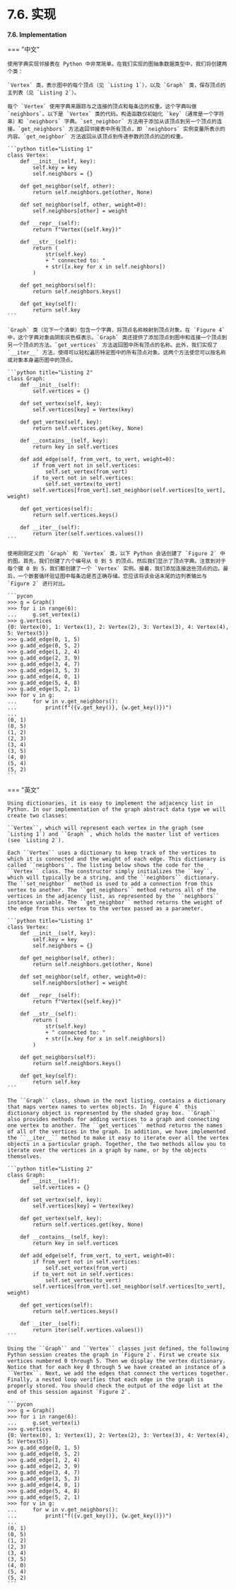 # 7.6. 实现

**7.6. Implementation**

=== "中文"

    使用字典实现邻接表在 Python 中非常简单。在我们实现的图抽象数据类型中，我们将创建两个类：
    
    `Vertex` 类，表示图中的每个顶点（见 `Listing 1`），以及 `Graph` 类，保存顶点的主列表（见 `Listing 2`）。
    
    每个 `Vertex` 使用字典来跟踪与之连接的顶点和每条边的权重。这个字典叫做 `neighbors`。以下是 `Vertex` 类的代码。构造函数仅初始化 `key`（通常是一个字符串）和 `neighbors` 字典。`set_neighbor` 方法用于添加从该顶点到另一个顶点的连接。`get_neighbors` 方法返回邻接表中所有顶点，即 `neighbors` 实例变量所表示的内容。`get_neighbor` 方法返回从该顶点到传递参数的顶点的边的权重。
    
    ```python title="Listing 1"
    class Vertex:
        def __init__(self, key):
            self.key = key
            self.neighbors = {}
    
        def get_neighbor(self, other):
            return self.neighbors.get(other, None)
    
        def set_neighbor(self, other, weight=0):
            self.neighbors[other] = weight
    
        def __repr__(self):
            return f"Vertex({self.key})"
    
        def __str__(self):
            return (
                str(self.key)
                + " connected to: "
                + str([x.key for x in self.neighbors])
            )
    
        def get_neighbors(self):
            return self.neighbors.keys()
    
        def get_key(self):
            return self.key
    ```
    
    `Graph` 类（见下一个清单）包含一个字典，将顶点名称映射到顶点对象。在 `Figure 4` 中，这个字典对象由阴影灰色框表示。`Graph` 类还提供了添加顶点到图中和连接一个顶点到另一个顶点的方法。`get_vertices` 方法返回图中所有顶点的名称。此外，我们实现了 `__iter__` 方法，使得可以轻松遍历特定图中的所有顶点对象。这两个方法使您可以按名称或对象本身遍历图中的顶点。
    
    ```python title="Listing 2"
    class Graph:
        def __init__(self):
            self.vertices = {}
    
        def set_vertex(self, key):
            self.vertices[key] = Vertex(key)
    
        def get_vertex(self, key):
            return self.vertices.get(key, None)
    
        def __contains__(self, key):
            return key in self.vertices
    
        def add_edge(self, from_vert, to_vert, weight=0):
            if from_vert not in self.vertices:
                self.set_vertex(from_vert)
            if to_vert not in self.vertices:
                self.set_vertex(to_vert)
            self.vertices[from_vert].set_neighbor(self.vertices[to_vert], weight)
    
        def get_vertices(self):
            return self.vertices.keys()
    
        def __iter__(self):
            return iter(self.vertices.values())
    ```
    
    使用刚刚定义的 `Graph` 和 `Vertex` 类，以下 Python 会话创建了 `Figure 2` 中的图。首先，我们创建了六个编号从 0 到 5 的顶点。然后我们显示了顶点字典。注意到对于每个键 0 到 5，我们都创建了一个 `Vertex` 实例。接着，我们添加连接这些顶点的边。最后，一个嵌套循环验证图中每条边是否正确存储。您应该将该会话末尾的边列表输出与 `Figure 2` 进行对比。
    
    ```pycon
    >>> g = Graph()
    >>> for i in range(6):
    ...     g.set_vertex(i)
    >>> g.vertices
    {0: Vertex(0), 1: Vertex(1), 2: Vertex(2), 3: Vertex(3), 4: Vertex(4), 5: Vertex(5)}
    >>> g.add_edge(0, 1, 5)
    >>> g.add_edge(0, 5, 2)
    >>> g.add_edge(1, 2, 4)
    >>> g.add_edge(2, 3, 9)
    >>> g.add_edge(3, 4, 7)
    >>> g.add_edge(3, 5, 3)
    >>> g.add_edge(4, 0, 1)
    >>> g.add_edge(5, 4, 8)
    >>> g.add_edge(5, 2, 1)
    >>> for v in g:
    ...     for w in v.get_neighbors():
    ...         print(f"({v.get_key()}, {w.get_key()})")
    ...
    (0, 1)
    (0, 5)
    (1, 2)
    (2, 3)
    (3, 4)
    (3, 5)
    (4, 0)
    (5, 4)
    (5, 2)
    ```

=== "英文"

    Using dictionaries, it is easy to implement the adjacency list in Python. In our implementation of the graph abstract data type we will create two classes:
    
    ``Vertex``, which will represent each vertex in the graph (see `Listing 1`) and ``Graph``, which holds the master list of vertices (see `Listing 2`).
    
    Each ``Vertex`` uses a dictionary to keep track of the vertices to which it is connected and the weight of each edge. This dictionary is called ``neighbors``. The listing below shows the code for the ``Vertex`` class. The constructor simply initializes the ``key``, which will typically be a string, and the ``neighbors`` dictionary. The ``set_neighbor`` method is used to add a connection from this vertex to another. The ``get_neighbors`` method returns all of the vertices in the adjacency list, as represented by the ``neighbors`` instance variable. The ``get_neighbor`` method returns the weight of the edge from this vertex to the vertex passed as a parameter.
    
    ```python title="Listing 1"
    class Vertex:
        def __init__(self, key):
            self.key = key
            self.neighbors = {}
    
        def get_neighbor(self, other):
            return self.neighbors.get(other, None)
    
        def set_neighbor(self, other, weight=0):
            self.neighbors[other] = weight
    
        def __repr__(self):
            return f"Vertex({self.key})"
    
        def __str__(self):
            return (
                str(self.key)
                + " connected to: "
                + str([x.key for x in self.neighbors])
            )
    
        def get_neighbors(self):
            return self.neighbors.keys()
    
        def get_key(self):
            return self.key
    ```
    
    The ``Graph`` class, shown in the next listing, contains a dictionary that maps vertex names to vertex objects. In `Figure 4` this dictionary object is represented by the shaded gray box. ``Graph`` also provides methods for adding vertices to a graph and connecting one vertex to another. The ``get_vertices`` method returns the names of all of the vertices in the graph. In addition, we have implemented the ``__iter__`` method to make it easy to iterate over all the vertex objects in a particular graph. Together, the two methods allow you to iterate over the vertices in a graph by name, or by the objects themselves.
    
    ```python title="Listing 2"
    class Graph:
        def __init__(self):
            self.vertices = {}
    
        def set_vertex(self, key):
            self.vertices[key] = Vertex(key)
    
        def get_vertex(self, key):
            return self.vertices.get(key, None)
    
        def __contains__(self, key):
            return key in self.vertices
    
        def add_edge(self, from_vert, to_vert, weight=0):
            if from_vert not in self.vertices:
                self.set_vertex(from_vert)
            if to_vert not in self.vertices:
                self.set_vertex(to_vert)
            self.vertices[from_vert].set_neighbor(self.vertices[to_vert], weight)
    
        def get_vertices(self):
            return self.vertices.keys()
    
        def __iter__(self):
            return iter(self.vertices.values())
    ```
    
    Using the ``Graph`` and ``Vertex`` classes just defined, the following Python session creates the graph in `Figure 2`. First we create six vertices numbered 0 through 5. Then we display the vertex dictionary. Notice that for each key 0 through 5 we have created an instance of a ``Vertex``. Next, we add the edges that connect the vertices together. Finally, a nested loop verifies that each edge in the graph is properly stored. You should check the output of the edge list at the end of this session against `Figure 2`.
    
    ```pycon
    >>> g = Graph()
    >>> for i in range(6):
    ...     g.set_vertex(i)
    >>> g.vertices
    {0: Vertex(0), 1: Vertex(1), 2: Vertex(2), 3: Vertex(3), 4: Vertex(4), 5: Vertex(5)}
    >>> g.add_edge(0, 1, 5)
    >>> g.add_edge(0, 5, 2)
    >>> g.add_edge(1, 2, 4)
    >>> g.add_edge(2, 3, 9)
    >>> g.add_edge(3, 4, 7)
    >>> g.add_edge(3, 5, 3)
    >>> g.add_edge(4, 0, 1)
    >>> g.add_edge(5, 4, 8)
    >>> g.add_edge(5, 2, 1)
    >>> for v in g:
    ...     for w in v.get_neighbors():
    ...         print("f({v.get_key()}, {w.get_key()})")
    ...
    (0, 1)
    (0, 5)
    (1, 2)
    (2, 3)
    (3, 4)
    (3, 5)
    (4, 0)
    (5, 4)
    (5, 2)
    ```